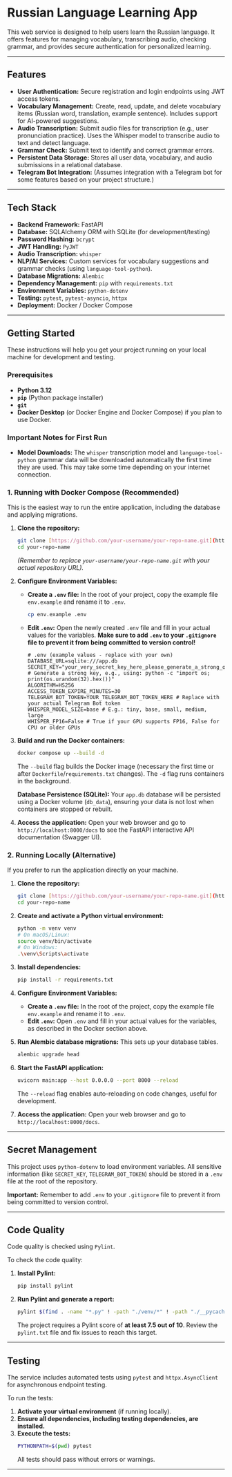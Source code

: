 # Russian Language Learning App

This web service is designed to help users learn the Russian language. It offers features for managing vocabulary, transcribing audio, checking grammar, and provides secure authentication for personalized learning.

---

## Features

* **User Authentication:** Secure registration and login endpoints using JWT access tokens.
* **Vocabulary Management:** Create, read, update, and delete vocabulary items (Russian word, translation, example sentence). Includes support for AI-powered suggestions.
* **Audio Transcription:** Submit audio files for transcription (e.g., user pronunciation practice). Uses the Whisper model to transcribe audio to text and detect language.
* **Grammar Check:** Submit text to identify and correct grammar errors.
* **Persistent Data Storage:** Stores all user data, vocabulary, and audio submissions in a relational database.
* **Telegram Bot Integration:** (Assumes integration with a Telegram bot for some features based on your project structure.)

---

## Tech Stack

* **Backend Framework:** FastAPI
* **Database:** SQLAlchemy ORM with SQLite (for development/testing)
* **Password Hashing:** `bcrypt`
* **JWT Handling:** `PyJWT`
* **Audio Transcription:** `whisper`
* **NLP/AI Services:** Custom services for vocabulary suggestions and grammar checks (using `language-tool-python`).
* **Database Migrations:** `Alembic`
* **Dependency Management:** `pip` with `requirements.txt`
* **Environment Variables:** `python-dotenv`
* **Testing:** `pytest`, `pytest-asyncio`, `httpx`
* **Deployment:** Docker / Docker Compose

---

## Getting Started

These instructions will help you get your project running on your local machine for development and testing.

### Prerequisites

* **Python 3.12**
* **`pip`** (Python package installer)
* **`git`**
* **Docker Desktop** (or Docker Engine and Docker Compose) if you plan to use Docker.

### Important Notes for First Run

* **Model Downloads:** The `whisper` transcription model and `language-tool-python` grammar data will be downloaded automatically the first time they are used. This may take some time depending on your internet connection.

### 1. Running with Docker Compose (Recommended)

This is the easiest way to run the entire application, including the database and applying migrations.

1.  **Clone the repository:**
    ```bash
    git clone [https://github.com/your-username/your-repo-name.git](https://github.com/your-username/your-repo-name.git)
    cd your-repo-name
    ```
    *(Remember to replace `your-username/your-repo-name.git` with your actual repository URL).*

2.  **Configure Environment Variables:**
    * **Create a `.env` file:** In the root of your project, copy the example file `env.example` and rename it to `.env`.
        ```bash
        cp env.example .env
        ```
    * **Edit `.env`:** Open the newly created `.env` file and fill in your actual values for the variables. **Make sure to add `.env` to your `.gitignore` file to prevent it from being committed to version control!**

        ```env
        # .env (example values - replace with your own)
        DATABASE_URL=sqlite:///app.db
        SECRET_KEY="your_very_secret_key_here_please_generate_a_strong_one" # Generate a strong key, e.g., using: python -c "import os; print(os.urandom(32).hex())"
        ALGORITHM=HS256
        ACCESS_TOKEN_EXPIRE_MINUTES=30
        TELEGRAM_BOT_TOKEN=YOUR_TELEGRAM_BOT_TOKEN_HERE # Replace with your actual Telegram Bot token
        WHISPER_MODEL_SIZE=base # E.g.: tiny, base, small, medium, large
        WHISPER_FP16=False # True if your GPU supports FP16, False for CPU or older GPUs
        ```

3.  **Build and run the Docker containers:**
    ```bash
    docker compose up --build -d
    ```
    The `--build` flag builds the Docker image (necessary the first time or after `Dockerfile`/`requirements.txt` changes). The `-d` flag runs containers in the background.

    **Database Persistence (SQLite):** Your `app.db` database will be persisted using a Docker volume (`db_data`), ensuring your data is not lost when containers are stopped or rebuilt.

4.  **Access the application:**
    Open your web browser and go to `http://localhost:8000/docs` to see the FastAPI interactive API documentation (Swagger UI).

### 2. Running Locally (Alternative)

If you prefer to run the application directly on your machine.

1.  **Clone the repository:**
    ```bash
    git clone [https://github.com/your-username/your-repo-name.git](https://github.com/your-username/your-repo-name.git)
    cd your-repo-name
    ```

2.  **Create and activate a Python virtual environment:**
    ```bash
    python -m venv venv
    # On macOS/Linux:
    source venv/bin/activate
    # On Windows:
    .\venv\Scripts\activate
    ```

3.  **Install dependencies:**
    ```bash
    pip install -r requirements.txt
    ```

4.  **Configure Environment Variables:**
    * **Create a `.env` file:** In the root of the project, copy the example file `env.example` and rename it to `.env`.
    * **Edit `.env`:** Open `.env` and fill in your actual values for the variables, as described in the Docker section above.

5.  **Run Alembic database migrations:**
    This sets up your database tables.
    ```bash
    alembic upgrade head
    ```

6.  **Start the FastAPI application:**
    ```bash
    uvicorn main:app --host 0.0.0.0 --port 8000 --reload
    ```
    The `--reload` flag enables auto-reloading on code changes, useful for development.

7.  **Access the application:**
    Open your web browser and go to `http://localhost:8000/docs`.

---

## Secret Management

This project uses `python-dotenv` to load environment variables. All sensitive information (like `SECRET_KEY`, `TELEGRAM_BOT_TOKEN`) should be stored in a `.env` file at the root of the repository.

**Important:** Remember to add `.env` to your `.gitignore` file to prevent it from being committed to version control.

---

## Code Quality

Code quality is checked using `Pylint`.

To check the code quality:
1.  **Install Pylint:**
    ```bash
    pip install pylint
    ```
2.  **Run Pylint and generate a report:**
    ```bash
    pylint $(find . -name "*.py" ! -path "./venv/*" ! -path "./__pycache__/*" ! -path "./alembic/*") > pylint.txt
    ```
    The project requires a Pylint score of **at least 7.5 out of 10**. Review the `pylint.txt` file and fix issues to reach this target.

---

## Testing

The service includes automated tests using `pytest` and `httpx.AsyncClient` for asynchronous endpoint testing.

To run the tests:
1.  **Activate your virtual environment** (if running locally).
2.  **Ensure all dependencies, including testing dependencies, are installed.**
3.  **Execute the tests:**
    ```bash
    PYTHONPATH=$(pwd) pytest
    ```
    All tests should pass without errors or warnings.

---